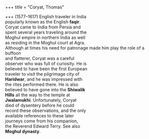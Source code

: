 +++
title = "Coryat, Thomas"

+++
(1577–1617) English traveler in India  
popularly known as the English **faqir**.  
Coryat came to India from Persia and  
spent several years traveling around the  
Moghul empire in northern India as well  
as residing in the Moghul court at Agra.  
Although at times his need for patronage made him play the role of a buffoon  
and flatterer, Coryat was a careful  
observer who was full of curiosity. He is  
believed to have been the first European  
traveler to visit the pilgrimage city of  
**Haridwar**, and he was impressed with  
the rites performed there. He is also  
believed to have gone into the **Shiwalik**  
**Hills** all the way to the temple at  
**Jwalamukhi**. Unfortunately, Coryat  
died of dysentery before he could  
record these observations, and the only  
available references to these later  
journeys come from his companion,  
the Reverend Edward Terry. See also  
**Moghul dynasty**.